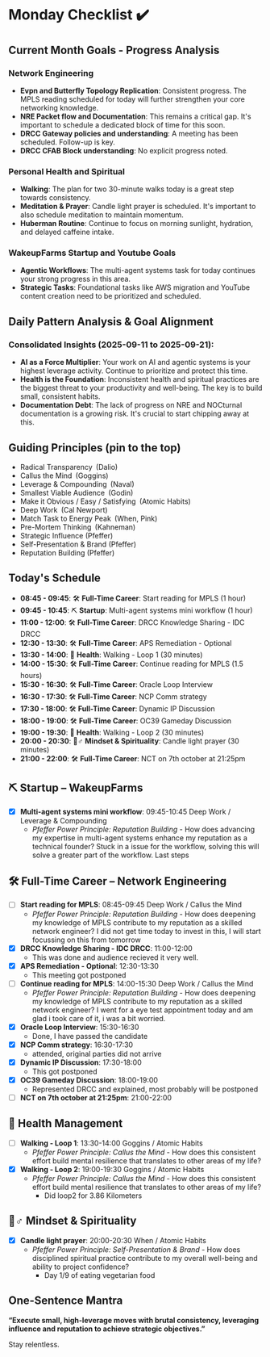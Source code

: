 # Monday Checklist ✔️

## Current Month Goals - Progress Analysis

### Network Engineering

- **Evpn and Butterfly Topology Replication**: Consistent progress. The MPLS reading scheduled for today will further strengthen your core networking knowledge.
- **NRE Packet flow and Documentation**: This remains a critical gap. It's important to schedule a dedicated block of time for this soon.
- **DRCC Gateway policies and understanding**: A meeting has been scheduled. Follow-up is key.
- **DRCC CFAB Block understanding**: No explicit progress noted.

### Personal Health and Spiritual

- **Walking**: The plan for two 30-minute walks today is a great step towards consistency.
- **Meditation & Prayer**: Candle light prayer is scheduled. It's important to also schedule meditation to maintain momentum.
- **Huberman Routine**: Continue to focus on morning sunlight, hydration, and delayed caffeine intake.

### WakeupFarms Startup and Youtube Goals

- **Agentic Workflows**: The multi-agent systems task for today continues your strong progress in this area.
- **Strategic Tasks**: Foundational tasks like AWS migration and YouTube content creation need to be prioritized and scheduled.

## Daily Pattern Analysis & Goal Alignment

### Consolidated Insights (2025-09-11 to 2025-09-21):

- **AI as a Force Multiplier**: Your work on AI and agentic systems is your highest leverage activity. Continue to prioritize and protect this time.
- **Health is the Foundation**: Inconsistent health and spiritual practices are the biggest threat to your productivity and well-being. The key is to build small, consistent habits.
- **Documentation Debt**: The lack of progress on NRE and NOCturnal documentation is a growing risk. It's crucial to start chipping away at this.

## Guiding Principles (pin to the top)

- Radical Transparency (Dalio)
- Callus the Mind (Goggins)
- Leverage & Compounding (Naval)
- Smallest Viable Audience (Godin)
- Make it Obvious / Easy / Satisfying (Atomic Habits)
- Deep Work (Cal Newport)
- Match Task to Energy Peak (When, Pink)
- Pre-Mortem Thinking (Kahneman)
- Strategic Influence (Pfeffer)
- Self-Presentation & Brand (Pfeffer)
- Reputation Building (Pfeffer)

## Today's Schedule

- **08:45 - 09:45**: 🛠️ **Full-Time Career**: Start reading for MPLS (1 hour)
- **09:45 - 10:45**: ⛏️ **Startup**: Multi-agent systems mini workflow (1 hour)
- **11:00 - 12:00**: 🛠️ **Full-Time Career**: DRCC Knowledge Sharing - IDC DRCC
- **12:30 - 13:30**: 🛠️ **Full-Time Career**: APS Remediation - Optional
- **13:30 - 14:00**: 💪 **Health**: Walking - Loop 1 (30 minutes)
- **14:00 - 15:30**: 🛠️ **Full-Time Career**: Continue reading for MPLS (1.5 hours)
- **15:30 - 16:30**: 🛠️ **Full-Time Career**: Oracle Loop Interview
- **16:30 - 17:30**: 🛠️ **Full-Time Career**: NCP Comm strategy
- **17:30 - 18:00**: 🛠️ **Full-Time Career**: Dynamic IP Discussion
- **18:00 - 19:00**: 🛠️ **Full-Time Career**: OC39 Gameday Discussion
- **19:00 - 19:30**: 💪 **Health**: Walking - Loop 2 (30 minutes)
- **20:00 - 20:30**: 🧘♂️ **Mindset & Spirituality**: Candle light prayer (30 minutes)
- **21:00 - 22:00**: 🛠️ **Full-Time Career**: NCT on 7th october at 21:25pm

## ⛏ Startup – WakeupFarms

- [x] **Multi-agent systems mini workflow**: 09:45-10:45 Deep Work / Leverage & Compounding
  - _Pfeffer Power Principle: Reputation Building_ - How does advancing my expertise in multi-agent systems enhance my reputation as a technical founder?
    Stuck in a issue for the workflow, solving this will solve a greater part of the workflow. Last steps

## 🛠 Full-Time Career – Network Engineering

- [ ] **Start reading for MPLS**: 08:45-09:45 Deep Work / Callus the Mind
  - _Pfeffer Power Principle: Reputation Building_ - How does deepening my knowledge of MPLS contribute to my reputation as a skilled network engineer?
    I did not get time today to invest in this, I will start focussing on this from tomorrow
- [x] **DRCC Knowledge Sharing - IDC DRCC**: 11:00-12:00
  - This was done and audience recieved it very well.
- [x] **APS Remediation - Optional**: 12:30-13:30
  - This meeting got postponed
- [ ] **Continue reading for MPLS**: 14:00-15:30 Deep Work / Callus the Mind
  - _Pfeffer Power Principle: Reputation Building_ - How does deepening my knowledge of MPLS contribute to my reputation as a skilled network engineer?
    I went for a eye test appointment today and am glad i took care of it, i was a bit worried.
- [x] **Oracle Loop Interview**: 15:30-16:30
  - Done, I have passed the candidate
- [x] **NCP Comm strategy**: 16:30-17:30
  - attended, original parties did not arrive
- [x] **Dynamic IP Discussion**: 17:30-18:00
  - This got postponed
- [x] **OC39 Gameday Discussion**: 18:00-19:00
  - Represented DRCC and explained, most probably will be postponed
- [ ] **NCT on 7th october at 21:25pm**: 21:00-22:00

## 💪 Health Management

- [ ] **Walking - Loop 1**: 13:30-14:00 Goggins / Atomic Habits
  - _Pfeffer Power Principle: Callus the Mind_ - How does this consistent effort build mental resilience that translates to other areas of my life?
- [x] **Walking - Loop 2**: 19:00-19:30 Goggins / Atomic Habits
  - _Pfeffer Power Principle: Callus the Mind_ - How does this consistent effort build mental resilience that translates to other areas of my life?
    - Did loop2 for 3.86 Kilometers

## 🧘♂️ Mindset & Spirituality

- [x] **Candle light prayer**: 20:00-20:30 When / Atomic Habits
  - _Pfeffer Power Principle: Self-Presentation & Brand_ - How does disciplined spiritual practice contribute to my overall well-being and ability to project confidence?
    - Day 1/9 of eating vegetarian food

## One-Sentence Mantra

**“Execute small, high-leverage moves with brutal consistency, leveraging influence and reputation to achieve strategic objectives.”**

Stay relentless.
